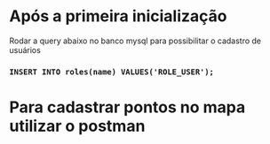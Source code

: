 # Após a primeira inicialização 

Rodar a query abaixo no banco mysql
para possibilitar o cadastro de usuários


### `INSERT INTO roles(name) VALUES('ROLE_USER');`

# Para cadastrar pontos no mapa utilizar o postman